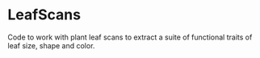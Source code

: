 # LeafScans
Code to work with plant leaf scans to extract a suite of functional traits of leaf size, shape and color.
